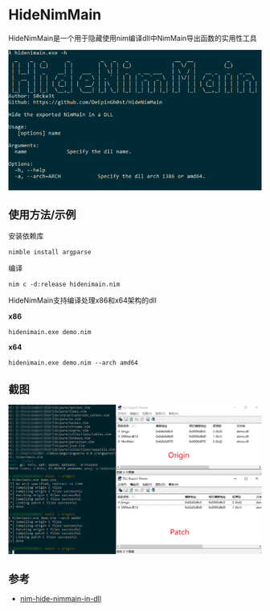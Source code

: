 
# HideNimMain

HideNimMain是一个用于隐藏使用nim编译dll中NimMain导出函数的实用性工具

![image-20240308222242262](./assets/image-20240308222242262.png)


## 使用方法/示例

安装依赖库
```
nimble install argparse
```
编译
```
nim c -d:release hidenimain.nim
```
HideNimMain支持编译处理x86和x64架构的dll

**x86**

```
hidenimain.exe demo.nim
```
**x64**

```
hidenimain.exe demo.nim --arch amd64
```
## 截图

![image-20240308222054083](./assets/image-20240308222054083.png)


## 参考

 - [nim-hide-nimmain-in-dll](https://blog.zweinoch.de/posts/nim-hide-nimmain-in-dll/)

